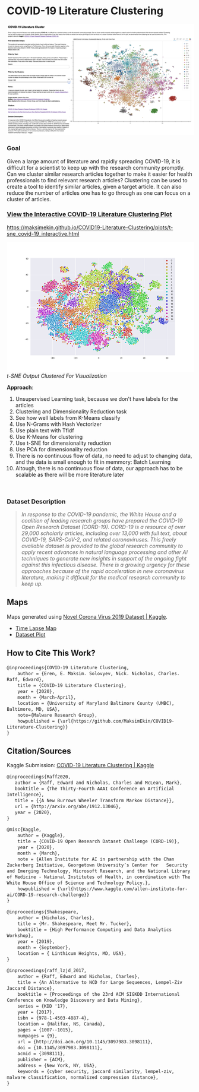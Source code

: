 # COVID-19 Literature Clustering

![](cover/interactive_plot.png)

### Goal
Given a large amount of literature and rapidly spreading COVID-19, it is difficult for a scientist to keep up with the research community promptly. Can we cluster similar research articles together to make it easier for health professionals to find relevant research articles? Clustering can be used to create a tool to identify similar articles, given a target article. It can also reduce the number of articles one has to go through as one can focus on a cluster of articles.

### [View the Interactive COVID-19 Literature Clustering Plot](https://maksimekin.github.io/COVID19-Literature-Clustering/plots/t-sne_covid-19_interactive.html)
https://maksimekin.github.io/COVID19-Literature-Clustering/plots/t-sne_covid-19_interactive.html

![](plots/improved_cluster_tsne.png)
*t-SNE Output Clustered For Visualization*


**Approach**:
<ol>
    <li>Unsupervised Learning task, because we don't have labels for the articles</li>
    <li>Clustering and Dimensionality Reduction task </li>
    <li>See how well labels from K-Means classify</li>
    <li>Use N-Grams with Hash Vectorizer</li>
    <li>Use plain text with Tfidf</li>
    <li>Use K-Means for clustering</li>
    <li>Use t-SNE for dimensionality reduction</li>
    <li>Use PCA for dimensionality reduction</li>
    <li>There is no continuous flow of data, no need to adjust to changing data, and the data is small enough to fit in memmory: Batch Learning</li>
    <li>Altough, there is no continuous flow of data, our approach has to be scalable as there will be more literature later</li>
</ol>
<br>

### Dataset Description

>*In response to the COVID-19 pandemic, the White House and a coalition of leading research groups have prepared the COVID-19 Open Research Dataset (CORD-19). CORD-19 is a resource of over 29,000 scholarly articles, including over 13,000 with full text, about COVID-19, SARS-CoV-2, and related coronaviruses. This freely available dataset is provided to the global research community to apply recent advances in natural language processing and other AI techniques to generate new insights in support of the ongoing fight against this infectious disease. There is a growing urgency for these approaches because of the rapid acceleration in new coronavirus literature, making it difficult for the medical research community to keep up.*

## Maps
Maps generated using [Novel Corona Virus 2019 Dataset | Kaggle](https://www.kaggle.com/sudalairajkumar/novel-corona-virus-2019-dataset).

- [Time Lapse Map](https://maksimekin.github.io/COVID19-Literature-Clustering/maps/time_lapse.html)
- [Dataset Plot](https://maksimekin.github.io/COVID19-Literature-Clustering/maps/all_map.html)

## How to Cite This Work?
```
@inproceedings{COVID-19 Literature Clustering,
	author = {Eren, E. Maksim. Solovyev, Nick. Nicholas, Charles. Raff, Edward},
	title = {COVID-19 Literature Clustering},
	year = {2020},
	month = {March-April},
	location = {University of Maryland Baltimore County (UMBC), Baltimore, MD, USA},
	note={Malware Research Group},
	howpublished = {\url{https://github.com/MaksimEkin/COVID19-Literature-Clustering}}
}
```

## Citation/Sources

Kaggle Submission: [COVID-19 Literature Clustering | Kaggle](https://www.kaggle.com/maksimeren/covid-19-literature-clustering#Unsupervised-Learning:-Clustering-with-K-Means)
 
 ```
@inproceedings{Raff2020,
	author = {Raff, Edward and Nicholas, Charles and McLean, Mark},
	booktitle = {The Thirty-Fourth AAAI Conference on Artificial Intelligence},
	title = {{A New Burrows Wheeler Transform Markov Distance}},
	url = {http://arxiv.org/abs/1912.13046},
	year = {2020},
}
```
```
@misc{Kaggle,
	author = {Kaggle},
	title = {COVID-19 Open Research Dataset Challenge (CORD-19)},
	year = {2020},
	month = {March},
	note = {Allen Institute for AI in partnership with the Chan Zuckerberg Initiative, Georgetown University’s Center for   Security and Emerging Technology, Microsoft Research, and the National Library of Medicine - National Institutes of Health, in coordination with The White House Office of Science and Technology Policy.},
	howpublished = {\url{https://www.kaggle.com/allen-institute-for-ai/CORD-19-research-challenge}}
}
```
```
@inproceedings{Shakespeare,
	author = {Nicholas, Charles},
	title = {Mr. Shakespeare, Meet Mr. Tucker},
	booktitle = {High Performance Computing and Data Analytics Workshop},
	year = {2019},
	month = {September},
	location = { Linthicum Heights, MD, USA},
}
```
```
@inproceedings{raff_lzjd_2017,
	author = {Raff, Edward and Nicholas, Charles},
	title = {An Alternative to NCD for Large Sequences, Lempel-Ziv Jaccard Distance},
	booktitle = {Proceedings of the 23rd ACM SIGKDD International Conference on Knowledge Discovery and Data Mining},
	series = {KDD '17},
	year = {2017},
	isbn = {978-1-4503-4887-4},
	location = {Halifax, NS, Canada},
	pages = {1007--1015},
	numpages = {9},
	url = {http://doi.acm.org/10.1145/3097983.3098111},
	doi = {10.1145/3097983.3098111},
	acmid = {3098111},
	publisher = {ACM},
	address = {New York, NY, USA},
	keywords = {cyber security, jaccard similarity, lempel-ziv, malware classification, normalized compression distance},
}
```
